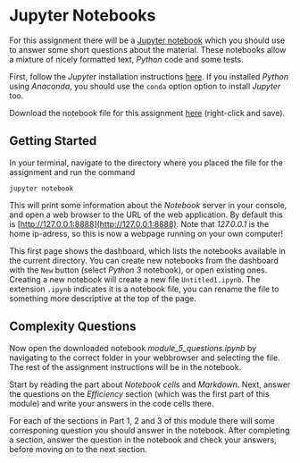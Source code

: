 
# Jupyter Notebooks

For this assignment there will be a [Jupyter notebook](http://jupyter.org/)
which you should use to answer some short questions about the material. These
notebooks allow a mixture of nicely formatted text, *Python* code and some
tests. 

First, follow the *Jupyter* installation instructions
[here](https://jupyter.org/install). If you installed *Python* using
*Anaconda*, you should use the `conda` option option to install *Jupyter* too.

Download the notebook file for this assignment [here](module_5_questions.ipynb)
(right-click and save).

## Getting Started

In your terminal, navigate to the directory where you placed the file for the
assignment and run the command
    
    jupyter notebook

This will print some information about the *Notebook* server in your console,
and open a web browser to the URL of the web application. By default this is
[http://127.0.0.1:8888](http://127.0.0.1:8888). Note that *127.0.0.1* is the
home ip-adress, so this is now a webpage running on your own computer!

This first page shows the dashboard, which lists the notebooks available in the
current directory. You can create new notebooks from the dashboard with the
`New` button (select *Python 3* notebook), or open existing ones. Creating a
new notebook will create a new file `Untitled1.ipynb`. The extension `.ipynb`
indicates it is a notebook file, you can rename the file to something more
descriptive at the top of the page.


## Complexity Questions

Now open the downloaded notebook *module_5_questions.ipynb* by navigating to
the correct folder in your webbrowser and selecting the file. The rest of the
assignment instructions will be in the notebook.

Start by reading the part about *Notebook cells* and *Markdown*. Next, answer
the questions on the *Efficiency* section (which was the first part of this
module) and write your answers in the code cells there.

For each of the sections in Part 1, 2 and 3 of this module there will some
corresponing question you should answer in the notebook. After completing a
section, answer the question in the notebook and check your answers, before
moving on to the next section.

